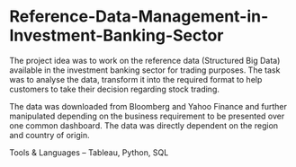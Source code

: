 # Reference-Data-Management-in-Investment-Banking-Sector
The project idea was to work on the reference data (Structured Big Data) available in the investment banking sector for trading purposes. The task was to analyse the data, transform it into the required format to help customers to take their decision regarding stock trading.


The data was downloaded from Bloomberg and Yahoo Finance and further manipulated depending on the business requirement to be presented over one common dashboard. 
The data was directly dependent on the region and country of origin.

Tools & Languages – Tableau, Python, SQL

